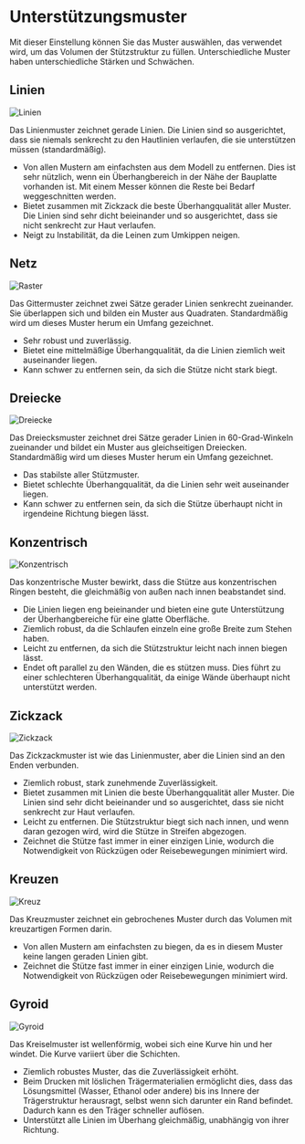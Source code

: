Unterstützungsmuster
====
Mit dieser Einstellung können Sie das Muster auswählen, das verwendet wird, um das Volumen der Stützstruktur zu füllen. Unterschiedliche Muster haben unterschiedliche Stärken und Schwächen.

Linien
----
![Linien](../images/support_pattern_lines.png)

Das Linienmuster zeichnet gerade Linien. Die Linien sind so ausgerichtet, dass sie niemals senkrecht zu den Hautlinien verlaufen, die sie unterstützen müssen (standardmäßig).
* Von allen Mustern am einfachsten aus dem Modell zu entfernen. Dies ist sehr nützlich, wenn ein Überhangbereich in der Nähe der Bauplatte vorhanden ist. Mit einem Messer können die Reste bei Bedarf weggeschnitten werden.
* Bietet zusammen mit Zickzack die beste Überhangqualität aller Muster. Die Linien sind sehr dicht beieinander und so ausgerichtet, dass sie nicht senkrecht zur Haut verlaufen.
* Neigt zu Instabilität, da die Leinen zum Umkippen neigen.

Netz
----
![Raster](../images/support_pattern_grid.png)

Das Gittermuster zeichnet zwei Sätze gerader Linien senkrecht zueinander. Sie überlappen sich und bilden ein Muster aus Quadraten. Standardmäßig wird um dieses Muster herum ein Umfang gezeichnet.
* Sehr robust und zuverlässig.
* Bietet eine mittelmäßige Überhangqualität, da die Linien ziemlich weit auseinander liegen.
* Kann schwer zu entfernen sein, da sich die Stütze nicht stark biegt.

Dreiecke
----
![Dreiecke](../images/support_pattern_triangles.png)

Das Dreiecksmuster zeichnet drei Sätze gerader Linien in 60-Grad-Winkeln zueinander und bildet ein Muster aus gleichseitigen Dreiecken. Standardmäßig wird um dieses Muster herum ein Umfang gezeichnet.
* Das stabilste aller Stützmuster.
* Bietet schlechte Überhangqualität, da die Linien sehr weit auseinander liegen.
* Kann schwer zu entfernen sein, da sich die Stütze überhaupt nicht in irgendeine Richtung biegen lässt.

Konzentrisch
----
![Konzentrisch](../images/support_pattern_concentric.png)

Das konzentrische Muster bewirkt, dass die Stütze aus konzentrischen Ringen besteht, die gleichmäßig von außen nach innen beabstandet sind.
* Die Linien liegen eng beieinander und bieten eine gute Unterstützung der Überhangbereiche für eine glatte Oberfläche.
* Ziemlich robust, da die Schlaufen einzeln eine große Breite zum Stehen haben.
* Leicht zu entfernen, da sich die Stützstruktur leicht nach innen biegen lässt.
* Endet oft parallel zu den Wänden, die es stützen muss. Dies führt zu einer schlechteren Überhangqualität, da einige Wände überhaupt nicht unterstützt werden.

Zickzack
----
![Zickzack](../images/support_pattern_zigzag.png)

Das Zickzackmuster ist wie das Linienmuster, aber die Linien sind an den Enden verbunden.
* Ziemlich robust, stark zunehmende Zuverlässigkeit.
* Bietet zusammen mit Linien die beste Überhangqualität aller Muster. Die Linien sind sehr dicht beieinander und so ausgerichtet, dass sie nicht senkrecht zur Haut verlaufen.
* Leicht zu entfernen. Die Stützstruktur biegt sich nach innen, und wenn daran gezogen wird, wird die Stütze in Streifen abgezogen.
* Zeichnet die Stütze fast immer in einer einzigen Linie, wodurch die Notwendigkeit von Rückzügen oder Reisebewegungen minimiert wird.

Kreuzen
----
![Kreuz](../images/support_pattern_cross.png)

Das Kreuzmuster zeichnet ein gebrochenes Muster durch das Volumen mit kreuzartigen Formen darin.
* Von allen Mustern am einfachsten zu biegen, da es in diesem Muster keine langen geraden Linien gibt.
* Zeichnet die Stütze fast immer in einer einzigen Linie, wodurch die Notwendigkeit von Rückzügen oder Reisebewegungen minimiert wird.

Gyroid
----
![Gyroid](../images/support_pattern_gyroid.png)

Das Kreiselmuster ist wellenförmig, wobei sich eine Kurve hin und her windet. Die Kurve variiert über die Schichten.
* Ziemlich robustes Muster, das die Zuverlässigkeit erhöht.
* Beim Drucken mit löslichen Trägermaterialien ermöglicht dies, dass das Lösungsmittel (Wasser, Ethanol oder andere) bis ins Innere der Trägerstruktur herausragt, selbst wenn sich darunter ein Rand befindet. Dadurch kann es den Träger schneller auflösen.
* Unterstützt alle Linien im Überhang gleichmäßig, unabhängig von ihrer Richtung.